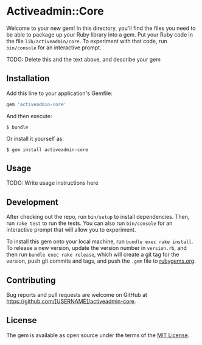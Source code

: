 # Activeadmin::Core

Welcome to your new gem! In this directory, you'll find the files you need to be able to package up your Ruby library into a gem. Put your Ruby code in the file `lib/activeadmin/core`. To experiment with that code, run `bin/console` for an interactive prompt.

TODO: Delete this and the text above, and describe your gem

## Installation

Add this line to your application's Gemfile:

```ruby
gem 'activeadmin-core'
```

And then execute:

    $ bundle

Or install it yourself as:

    $ gem install activeadmin-core

## Usage

TODO: Write usage instructions here

## Development

After checking out the repo, run `bin/setup` to install dependencies. Then, run `rake test` to run the tests. You can also run `bin/console` for an interactive prompt that will allow you to experiment.

To install this gem onto your local machine, run `bundle exec rake install`. To release a new version, update the version number in `version.rb`, and then run `bundle exec rake release`, which will create a git tag for the version, push git commits and tags, and push the `.gem` file to [rubygems.org](https://rubygems.org).

## Contributing

Bug reports and pull requests are welcome on GitHub at https://github.com/[USERNAME]/activeadmin-core.

## License

The gem is available as open source under the terms of the [MIT License](https://opensource.org/licenses/MIT).
